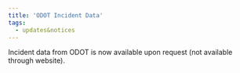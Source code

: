 ```yaml
---
title: 'ODOT Incident Data'
tags:
  - updates&notices
---
```


Incident data from ODOT is now available upon request (not available through website).
